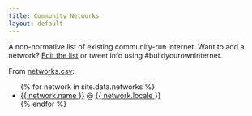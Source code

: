 ```yaml
---
title: Community Networks
layout: default
---
```


A non-normative list of existing community-run internet. Want to add a network? [Edit the list](https://github.com/buildyourowninternet/buildyourowninternet.github.io/edit/master/_data/networks.csv) or tweet info using #buildyourowninternet. 

From [networks.csv](./_data/networks.csv):

<ul>
{% for network in site.data.networks %}
  <li><a href="{{ network.url }}" target="_blank">{{ network.name }}</a> @ <a href="{{ network.localeId }}" target="_blank">{{ network.locale }}</a></li>
{% endfor %}
</ul>
